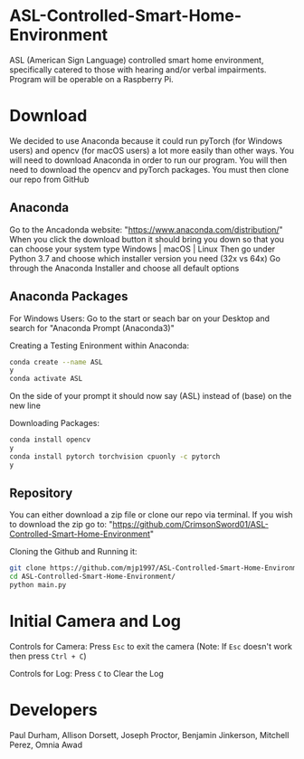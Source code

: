 # ASL-Controlled-Smart-Home-Environment

ASL (American Sign Language) controlled smart home environment, specifically catered to those with hearing and/or verbal impairments.
Program will be operable on a Raspberry Pi.

# Download

We decided to use Anaconda because it could run pyTorch (for Windows users) and opencv (for macOS users) a lot more easily than other ways. You will need to download
Anaconda in order to run our program. You will then need to download the opencv and pyTorch packages. You must then clone our repo from GitHub

## Anaconda

Go to the Ancadonda website: "https://www.anaconda.com/distribution/"
When you click the download button it should bring you down so that you can choose your system type Windows | macOS | Linux
Then go under Python 3.7 and choose which installer version you need (32x vs 64x)
Go through the Anaconda Installer and choose all default options 

## Anaconda Packages

For Windows Users:
Go to the start or seach bar on your Desktop and search for "Anaconda Prompt (Anaconda3)"

Creating a Testing Enironment within Anaconda:
```bash
conda create --name ASL
y
conda activate ASL
```
On the side of your prompt it should now say (ASL) instead of (base) on the new line

Downloading Packages:
```bash
conda install opencv
y
conda install pytorch torchvision cpuonly -c pytorch
y
```

## Repository
You can either download a zip file or clone our repo via terminal. If you wish to download the zip go to: "https://github.com/CrimsonSword01/ASL-Controlled-Smart-Home-Environment"

Cloning the Github and Running it:
```bash
git clone https://github.com/mjp1997/ASL-Controlled-Smart-Home-Environment.git
cd ASL-Controlled-Smart-Home-Environment/
python main.py
```

# Initial Camera and Log
Controls for Camera:
Press `Esc` to exit the camera (Note: If `Esc` doesn't work then press `Ctrl + C`)

Controls for Log:
Press `C` to Clear the Log

# Developers

Paul Durham, Allison Dorsett, Joseph Proctor, Benjamin Jinkerson, Mitchell Perez, Omnia Awad

